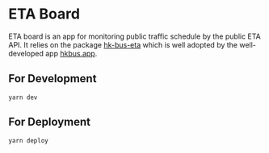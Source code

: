 # ETA Board

ETA board is an app for monitoring public traffic schedule by the public ETA API. It relies on the package [hk-bus-eta](https://www.npmjs.com/package/hk-bus-eta) which is well adopted by the well-developed app [hkbus.app](https://hkbus.app).

## For Development

`yarn dev`

## For Deployment

`yarn deploy`